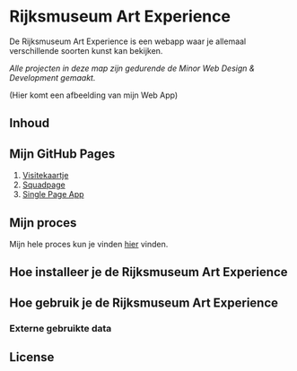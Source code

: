 # Rijksmuseum Art Experience

De Rijksmuseum Art Experience is een webapp waar je allemaal verschillende soorten kunst kan bekijken.

_Alle projecten in deze map zijn gedurende de Minor Web Design & Development gemaakt._

(Hier komt een afbeelding van mijn Web App)

## Inhoud

## Mijn GitHub Pages

1. [Visitekaartje](https://inevdhoven.github.io/web-app-from-scratch-2223/visitekaartje/)
2. [Squadpage](https://inevdhoven.github.io/web-app-from-scratch-2223/team/)
3. [Single Page App](https://inevdhoven.github.io/web-app-from-scratch-2223/spa/)

## Mijn proces

Mijn hele proces kun je vinden [hier](https://smooth-freeze-4ae.notion.site/Web-App-From-Scratch-a8473f4f91ad45a18fd38bfde067b336) vinden.

## Hoe installeer je de Rijksmuseum Art Experience

## Hoe gebruik je de Rijksmuseum Art Experience

### Externe gebruikte data

## License

<!-- Add a link to your live demo in Github Pages 🌐-->

<!-- ☝️ replace this description with a description of your own work -->

<!-- replace the code in the /docs folder with your own, so you can showcase your work with GitHub Pages 🌍 -->

<!-- Add a nice poster image here at the end of the week, showing off your shiny frontend 📸 -->

<!-- Maybe a table of contents here? 📚 -->

<!-- How about a section that describes how to install this project? 🤓 -->

<!-- ...but how does one use this project? What are its features 🤔 -->

<!-- What external data source is featured in your project and what are its properties 🌠 -->

<!-- Maybe a checklist of done stuff and stuff still on your wishlist? ✅ -->

<!-- How about a license here? 📜 (or is it a licence?) 🤷 -->
